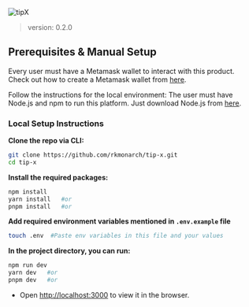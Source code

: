 ![tipX](https://github.com/rkmonarch/tip-x/assets/79443588/085d7970-b0b3-4bf9-9575-341ec1cff82d)

> version: 0.2.0

## Prerequisites & Manual Setup

Every user must have a Metamask wallet to interact with this product. Check out how to create a Metamask wallet from [here](https://metamask.io). 

Follow the instructions for the local environment: The user must have Node.js and npm to run this platform. Just download Node.js from [here](https://nodejs.org/en/download/).

### Local Setup Instructions

**Clone the repo via CLI:**

```sh
git clone https://github.com/rkmonarch/tip-x.git 
cd tip-x
```

**Install the required packages:**

```sh
npm install
yarn install   #or
pnpm install   #or
```

**Add required environment variables mentioned in `.env.example` file**

```sh
touch .env  #Paste env variables in this file and your values
```

**In the project directory, you can run:**

```sh
npm run dev
yarn dev   #or
pnpm dev   #or
```

- Open [http://localhost:3000](http://localhost:3000) to view it in the browser.
